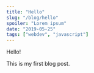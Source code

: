 ```yaml
---
title: "Hello"
slug: "/blog/hello"
spoiler: "Lorem ipsum"
date: "2019-05-25"
tags: ["webdev", "javascript"]
---
```


Hello!

This is my first blog post.
